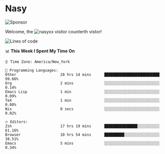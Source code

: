 # Nasy

<!--
<p align="center">
<img height="200" src="https://github-readme-stats.vercel.app/api?username=nasyxx&count_private=true&show_icons=true&theme=dracula&include_all_commits=true"/>
<img height="200" src="https://github-readme-stats.vercel.app/api/top-langs/?username=nasyxx&theme=dracula&hide=html,jupyter+notebook&count_private=true&show_icons=true"/>
</p>

  
----------------
-->

![Sponsor](https://img.shields.io/static/v1.svg?label=Sponsor&message=%E2%9D%A4&logo=GitHub&style=flat&color=pink)
 
Welcome, the ![nasyxx visitor counter](https://count.getloli.com/get/@nasyxx?theme=rule34)th vistor!
 
<!--START_SECTION:waka-->
![Lines of code](https://img.shields.io/badge/From%20Hello%20World%20I%27ve%20Written-599545%20lines%20of%20code-blue)

📊 **This Week I Spent My Time On** 

```text
⌚︎ Time Zone: America/New_York

💬 Programming Languages: 
Other                    28 hrs 14 mins      █████████████████████████   99.66% 
Org                      2 mins              ░░░░░░░░░░░░░░░░░░░░░░░░░   0.14% 
Emacs Lisp               1 min               ░░░░░░░░░░░░░░░░░░░░░░░░░   0.09% 
TeX                      1 min               ░░░░░░░░░░░░░░░░░░░░░░░░░   0.08% 
Nix                      0 secs              ░░░░░░░░░░░░░░░░░░░░░░░░░   0.02%

🔥 Editors: 
Zsh                      17 hrs 19 mins      ███████████████░░░░░░░░░░   61.16% 
Browser                  10 hrs 54 mins      █████████░░░░░░░░░░░░░░░░   38.51% 
Emacs                    5 mins              ░░░░░░░░░░░░░░░░░░░░░░░░░   0.34%

```


<!--END_SECTION:waka-->

<!-- ![visitors](https://visitor-badge.laobi.icu/badge?page_id=nasyxx.nasyxx) -->
